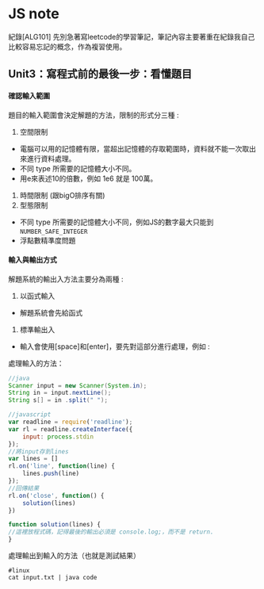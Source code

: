 # JS note
紀錄[ALG101] 先別急著寫leetcode的學習筆記，筆記內容主要著重在紀錄我自己比較容易忘記的概念，作為複習使用。

## Unit3：寫程式前的最後一步：看懂題目
#### 確認輸入範圍
題目的輸入範圍會決定解題的方法，限制的形式分三種 :
1. 空間限制
 * 電腦可以用的記憶體有限，當超出記憶體的存取範圍時，資料就不能一次取出來進行資料處理。
 * 不同 type 所需要的記憶體大小不同。
 * 用e來表述10的倍數，例如 1e6 就是 100萬。
1. 時間限制 (跟bigO排序有關)
1. 型態限制
 * 不同 type 所需要的記憶體大小不同，例如JS的數字最大只能到 `NUMBER_SAFE_INTEGER`
 * 浮點數精準度問題
 
 
 #### 輸入與輸出方式
 解題系統的輸出入方法主要分為兩種 :
 1. 以函式輸入
  * 解題系統會先給函式
 1. 標準輸出入
  * 輸入會使用[space]和[enter]，要先對這部分進行處理，例如 :

處理輸入的方法：
```java
//java
Scanner input = new Scanner(System.in);
String in = input.nextLine();
String s[] = in .split(" ");
```
```javascript
//javascript
var readline = require('readline');
var rl = readline.createInterface({
    input: process.stdin
});
//將input存到lines
var lines = []
rl.on('line', function(line) {
    lines.push(line)
});
//回傳結果
rl.on('close', function() {
    solution(lines)
})

function solution(lines) {
//這裡放程式碼，記得最後的輸出必須是 console.log;，而不是 return.
}
```
處理輸出到輸入的方法（也就是測試結果）
```linux
#linux
cat input.txt | java code
```

 
